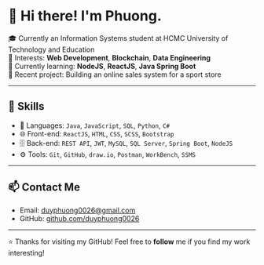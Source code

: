 # 👋 Hi there! I'm Phuong.

🎓 Currently an Information Systems student at HCMC University of Technology and Education  
🔭 Interests: **Web Development**, **Blockchain**, **Data Engineering**  
🌱 Currently learning: **NodeJS**, **ReactJS**, **Java Spring Boot**  
💼 Recent project: Building an online sales system for a sport store

---

## 🔧 Skills

- 🧠 Languages: `Java`, `JavaScript`, `SQL`, `Python`, `C#`
- 🌐 Front-end: `ReactJS`, `HTML`, `CSS`, `SCSS`, `Bootstrap`
- 🗄️ Back-end: `REST API`, `JWT`, `MySQL`, `SQL Server`, `Spring Boot`, `NodeJS`
- ⚙️ Tools: `Git`, `GitHub`, `draw.io`, `Postman`, `WorkBench`, `SSMS`

---

## 📫 Contact Me

- Email: duyphuong0026@gmail.com
- GitHub: [github.com/duyphuong0026](https://github.com/duyphuong0026)

---

⭐ Thanks for visiting my GitHub! Feel free to **follow** me if you find my work interesting!
